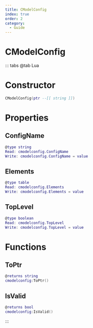 ```yaml
---
title: CModelConfig
index: true
order: 2
category:
  - Guide
---
```


# CModelConfig

::: tabs
@tab Lua
# Constructor
```lua
CModelConfig(ptr --[[ string ]])
```
# Properties
## ConfigName 
```lua
@type string
Read: cmodelconfig.ConfigName
Write: cmodelconfig.ConfigName = value
```
## Elements 
```lua
@type table
Read: cmodelconfig.Elements
Write: cmodelconfig.Elements = value
```
## TopLevel 
```lua
@type boolean
Read: cmodelconfig.TopLevel
Write: cmodelconfig.TopLevel = value
```
# Functions
## ToPtr
```lua
@returns string
cmodelconfig:ToPtr()
```
## IsValid
```lua
@returns bool
cmodelconfig:IsValid()
```

:::